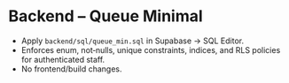 # Backend – Queue Minimal

- Apply `backend/sql/queue_min.sql` in Supabase → SQL Editor.
- Enforces enum, not‑nulls, unique constraints, indices, and RLS policies for authenticated staff.
- No frontend/build changes.
